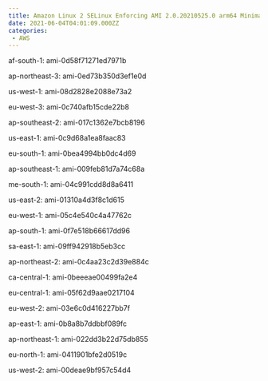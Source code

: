 ```yaml
---
title: Amazon Linux 2 SELinux Enforcing AMI 2.0.20210525.0 arm64 Minimal HVM gp2
date: 2021-06-04T04:01:09.000ZZ
categories:
 - AWS
---
```


af-south-1: ami-0d58f71271ed7971b

ap-northeast-3: ami-0ed73b350d3ef1e0d

us-west-1: ami-08d2828e2088e73a2

eu-west-3: ami-0c740afb15cde22b8

ap-southeast-2: ami-017c1362e7bcb8196

us-east-1: ami-0c9d68a1ea8faac83

eu-south-1: ami-0bea4994bb0dc4d69

ap-southeast-1: ami-009feb81d7a74c68a

me-south-1: ami-04c991cdd8d8a6411

us-east-2: ami-01310a4d3f8c1d615

eu-west-1: ami-05c4e540c4a47762c

ap-south-1: ami-0f7e518b66617dd96

sa-east-1: ami-09ff942918b5eb3cc

ap-northeast-2: ami-0c4aa23c2d39e884c

ca-central-1: ami-0beeeae00499fa2e4

eu-central-1: ami-05f62d9aae0217104

eu-west-2: ami-03e6c0d416227bb7f

ap-east-1: ami-0b8a8b7ddbbf089fc

ap-northeast-1: ami-022dd3b22d75db855

eu-north-1: ami-0411901bfe2d0519c

us-west-2: ami-00deae9bf957c54d4

